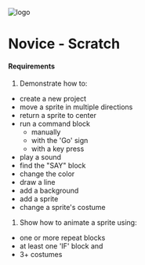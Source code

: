 ![logo](https://bitbucket-assetroot.s3.amazonaws.com/c/photos/2012/Nov/12/scratch-logo-792943973-10_avatar.png)
# Novice - Scratch
#### Requirements
1. Demonstrate how to:
  * create a new project
  * move a sprite in multiple directions
  * return a sprite to center
  * run a command block
    * manually
    * with the 'Go' sign
    * with a key press
  * play a sound
  * find the "SAY" block
  * change the color
  * draw a line
  * add a background
  * add a sprite
  * change a sprite's costume
1. Show how to animate a sprite using:
  * one or more repeat blocks
  * at least one 'IF' block and
  * 3+ costumes
